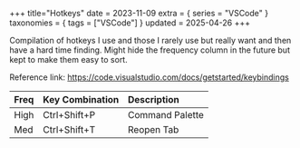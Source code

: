 +++
title="Hotkeys"
date = 2023-11-09
extra = { series = "VSCode" }
taxonomies = { tags = ["VSCode"] }
updated = 2025-04-26
+++

Compilation of hotkeys I use and those I rarely use but really want and then have a hard time finding.
Might hide the frequency column in the future but kept to make them easy to sort.

Reference link: <https://code.visualstudio.com/docs/getstarted/keybindings>

| Freq | Key Combination | Description     |
| :--- | :-------------- | :-------------- |
| High | Ctrl+Shift+P    | Command Palette |
| Med  | Ctrl+Shift+T    | Reopen Tab      |

